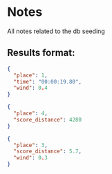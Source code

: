 # Notes

All notes related to the db seeding

## Results format:

```json
{
  "place": 1,
  "time": "00:00:19.80",
  "wind": 0.4
}
```

```json
{
  "place": 4,
  "score_distance": 4280
}
```

```json
{
  "place": 3,
  "score_distance": 5.7,
  "wind": 0.3
}
```
